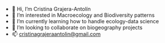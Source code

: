 - 👋 Hi, I’m Cristina Grajera-Antolín 
- 👀 I’m interested in Macroecology and Biodiversity patterns
- 🌱 I’m currently learning how to handle ecology-data science
- 💞️ I’m looking to collaborate on biogeography projects
- 📫 cristinagrajeraantolin@gmail.com

<!---
Xtina-Grajera-Antolin/Xtina-Grajera-Antolin is a ✨ special ✨ repository because its `README.md` (this file) appears on your GitHub profile.
You can click the Preview link to take a look at your changes.
--->
